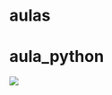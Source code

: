 # aulas
# aula_python
<a href="https://perfilprojeto.github.io/aulas/" target="_blank"><img src="https://user-images.githubusercontent.com/118356594/204062566-cd8e2af5-2118-4eb3-a64b-88a8ff102312.jpg"/></a>

